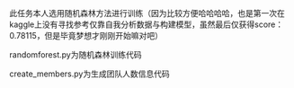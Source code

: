 此任务本人选用随机森林方法进行训练（因为比较方便哈哈哈哈，也是第一次在kaggle上没有寻找参考仅靠自我分析数据与构建模型，虽然最后仅获得score：0.78115，但是毕竟梦想才刚刚开始嘛对吧）

randomforest.py为随机森林训练代码

create_members.py为生成团队人数信息代码
